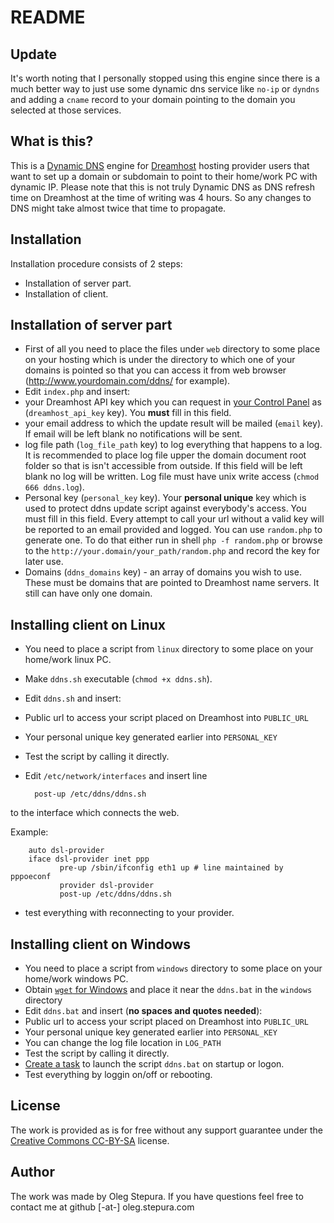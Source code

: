 README
======

Update
-----------------
It's worth noting that I personally stopped using this engine since there is a much 
better way to just use some dynamic dns service like `no-ip` or `dyndns` and adding
a `cname` record to your domain pointing to the domain you selected at those services.


What is this?
-----------------

This is a [Dynamic DNS][1] engine for [Dreamhost][2] hosting provider users that
want to set up a domain or subdomain to point to their home/work PC with dynamic IP.
Please note that this is not truly Dynamic DNS as DNS refresh time
on Dreamhost at the time of writing was 4 hours. So any changes to DNS
might take almost twice that time to propagate.


Installation
-----------------

Installation procedure consists of 2 steps:

* Installation of server part.
* Installation of client.


Installation of server part
-----------------

* First of all you need to place the files under `web` directory to some
place on your hosting which is under the directory to which one of your domains is
pointed so that you can access it from web browser
(http://www.yourdomain.com/ddns/ for example).
* Edit `index.php` and insert:
 * your Dreamhost API key which you can request in [your Control Panel][3] as
(`dreamhost_api_key` key). You **must** fill in this field.
 * your email address to which the update result will be mailed
(`email` key). If email will be left blank no notifications will be sent.
 * log file path (`log_file_path` key) to log everything that happens to a log.
It is recommended to place log file upper the domain document root folder so
that is isn't accessible from outside. If this field will be left blank no log
will be written. Log file must have unix write access (`chmod 666 ddns.log`).
 * Personal key (`personal_key` key). Your **personal unique** key which is used to
protect ddns update script against everybody's access. You must fill in this field.
Every attempt to call your url without a valid key will be reported to an email provided
and logged. You can use `random.php` to generate one. To do that either run in shell
`php -f random.php` or browse to the `http://your.domain/your_path/random.php`
and record the key for later use.
 * Domains (`ddns_domains` key) - an array of domains you wish to use. These must be
domains that are pointed to Dreamhost name servers. It still can have only one domain.


Installing client on Linux
-----------------

* You need to place a script from `linux` directory to some place on your
home/work linux PC.
* Make `ddns.sh` executable (`chmod +x ddns.sh`).
* Edit `ddns.sh` and insert:
 * Public url to access your script placed on Dreamhost into `PUBLIC_URL`
 * Your personal unique key generated earlier into `PERSONAL_KEY`
* Test the script by calling it directly.
* Edit `/etc/network/interfaces` and insert line

        post-up /etc/ddns/ddns.sh

 to the interface which connects the web.

 Example:

        auto dsl-provider
        iface dsl-provider inet ppp
               pre-up /sbin/ifconfig eth1 up # line maintained by pppoeconf
               provider dsl-provider
               post-up /etc/ddns/ddns.sh
* test everything with reconnecting to your provider.


Installing client on Windows
-----------------

* You need to place a script from `windows` directory to some place on your
home/work windows PC.
* Obtain [`wget` for Windows][5] and place it near the `ddns.bat` in the
`windows` directory
* Edit `ddns.bat` and insert (**no spaces and quotes needed**):
 * Public url to access your script placed on Dreamhost into `PUBLIC_URL`
 * Your personal unique key generated earlier into `PERSONAL_KEY`
 * You can change the log file location in `LOG_PATH`
* Test the script by calling it directly.
* [Create a task][6] to launch the script `ddns.bat` on startup or logon.
* Test everything by loggin on/off or rebooting.


License
-----------------

The work is provided as is for free without any support guarantee under the [Creative Commons CC-BY-SA][4] license.


Author
-----------------

The work was made by Oleg Stepura. If you have questions feel free to contact me at
github [-at-] oleg.stepura.com

[1]: http://en.wikipedia.org/wiki/Dynamic_DNS
[2]: http://wiki.dreamhost.com/Dynamic_DNS
[3]: https://panel.dreamhost.com/?tree=home.api
[4]: http://creativecommons.org/licenses/by-sa/3.0/
[5]: http://gnuwin32.sourceforge.net/packages/wget.htm
[6]: http://www.sevenforums.com/tutorials/67503-task-create-run-program-startup-log.html
